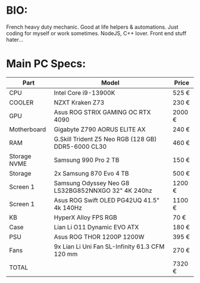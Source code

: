 # BIO:
French heavy duty mechanic. Good at life helpers & automations.
Just coding for myself or work sometimes.
NodeJS, C++ lover.
Front end stuff hater...

# Main PC Specs:

| Part            | Model                                                               | Price  |
|-----------------|---------------------------------------------------------------------|--------|
| CPU             | Intel Core i9-13900K                                                |  525 € |
| COOLER          | NZXT Kraken Z73                                                     |  230 € |
| GPU             | Asus ROG STRIX GAMING OC RTX 4090                                   | 2000 € |
| Motherboard     | Gigabyte Z790 AORUS ELITE AX                                        |  240 € |
| RAM             | G.Skill Trident Z5 Neo RGB (128 GB) DDR5-6000 CL30                  |  460 € |
| Storage NVME    | Samsung 990 Pro 2 TB                                                |  150 € |
| Storage         | 2x Samsung 870 Evo 4 TB                                             |  500 € |
| Screen 1        | Samsung Odyssey Neo G8 LS32BG852NNXGO 32" 4K 240hz                  | 1200 € |
| Screen 1        | Asus ROG Swift OLED PG42UQ 41.5" 4k 140Hz                           | 1100 € |
| KB              | HyperX Alloy FPS RGB                                                |   70 € |
| Case            | Lian Li O11 Dynamic EVO ATX                                         |  180 € |
| PSU             | Asus ROG THOR 1200P 1200W                                           |  395 € |
| Fans            | 9x Lian Li Uni Fan SL-Infinity 61.3 CFM 120 mm                      |  270 € |
| TOTAL           |                                                                     | 7320 € |

